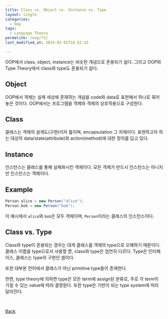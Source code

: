 ```yaml
---
title: Class vs. Object vs. Instance vs. Type
layout: single
categories:
  - Oop
tags:
  - Language Theory
permalink: /oop/71/
last_modified_at: 2024-02-01T18:52:33

---
```


OOP에서 class, object, instance는 비슷한 개념으로 혼용되기 쉽다.
그리고 OOP와 Type Theory에서 class와 type도 혼용되기 쉽다.

## Object

OOP에서 객체는 실제 세상에 존재하는 개념을 code와 data로 표현해서 하나로 묶어 놓은 것이다.
OOP에서는 프로그램을 객체와 객체의 상호작용으로 구성한다.

## Class

클래스는 객체의 설계도(구현)이자 틀이며, encapsulation 그 자체이다.
표현하고자 하는 대상의 data/state(attribute)와 action(method)에 대한 정의를 담고 있다.

## Instance

인스턴스는 클래스를 통해 실체화시킨 객체이다.
모든 객체가 반드시 인스턴스는 아니지만 인스턴스는 객체이다.

## Example

```java
Person alice = new Person("alice");
Person bob = new Person("bob");
```

이 예시에서 `alice`와 `bob`은 모두 객체이며, `Person`이라는 클래스의 인스턴스이다.

## Class vs. Type

Class와 type이 혼용되는 경우는 대게 클래스를 객체의 type으로 오해하기 때문이다.
클래스 이름을 type으로서 사용할 뿐, class와 type은 엄연히 다르다.
Type은 인터페이스, 클래스는 type의 구현인 셈이다.

또한 대부분 언어에서 클래스가 아닌 primitive type들이 존재한다.

한편, type theory에 의하면 type은 모든 term에 assign된 분류로,
주로 각 term이 가질 수 있는 value에 따라 결정된다.
또한 type은 기반이 되는 type system에 따라 달라진다.

<br>

[Back](/oop/)
